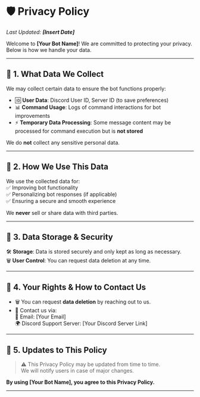 # 🛡️ Privacy Policy  

_Last Updated: **[Insert Date]**_  

Welcome to **[Your Bot Name]**! We are committed to protecting your privacy. Below is how we handle your data.  

---

## 🔹 1. What Data We Collect  
We may collect certain data to ensure the bot functions properly:  
- 🆔 **User Data**: Discord User ID, Server ID (to save preferences)  
- 📊 **Command Usage**: Logs of command interactions for bot improvements  
- ⚡ **Temporary Data Processing**: Some message content may be processed for command execution but is **not stored**  

We do **not** collect any sensitive personal data.  

---

## 🔹 2. How We Use This Data  
We use the collected data for:  
✅ Improving bot functionality  
✅ Personalizing bot responses (if applicable)  
✅ Ensuring a secure and smooth experience  

We **never** sell or share data with third parties.  

---

## 🔹 3. Data Storage & Security  
🛠️ **Storage**: Data is stored securely and only kept as long as necessary.  
🗑️ **User Control**: You can request data deletion at any time.  

---

## 🔹 4. Your Rights & How to Contact Us  
- 🗑️ You can request **data deletion** by reaching out to us.  
- 💬 Contact us via:  
  📧 Email: [Your Email]  
  🌍 Discord Support Server: [Your Discord Server Link]  

---

## 🔹 5. Updates to This Policy  
> ⚠️ This Privacy Policy may be updated from time to time.  
> We will notify users in case of major changes.  

**By using [Your Bot Name], you agree to this Privacy Policy.**  

---
